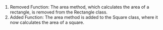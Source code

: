 1. Removed Function: The area method, which calculates the area of a rectangle, is removed from the Rectangle class.
2. Added Function: The area method is added to the Square class, where it now calculates the area of a square.